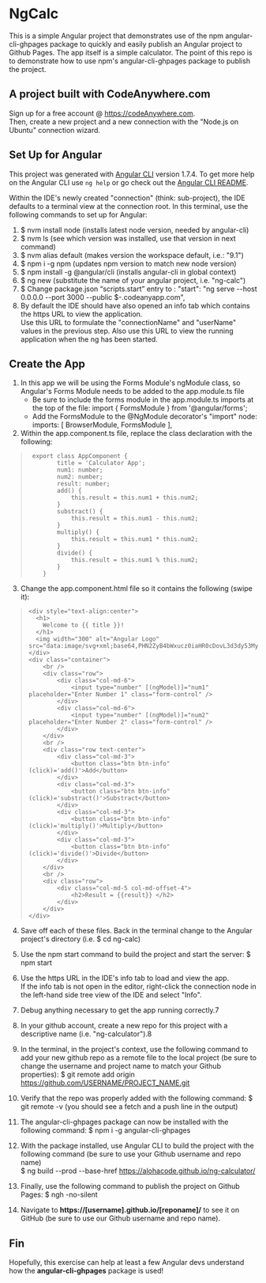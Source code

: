# NgCalc
This is a simple Angular project that demonstrates use of the npm angular-cli-ghpages package to quickly and easily publish an Angular project to Github Pages.
The app itself is a simple calculator.  The point of this repo is to demonstrate how to use npm's angular-cli-ghpages package to publish the project.  

## A project built with **CodeAnywhere.com**
Sign up for a free account @ https://codeAnywhere.com.  
Then, create a new project and a new connection with the "Node.js on Ubuntu" connection wizard.

## Set Up for Angular
This project was generated with [Angular CLI](https://github.com/angular/angular-cli) version 1.7.4.
To get more help on the Angular CLI use `ng help` or go check out the [Angular CLI README](https://github.com/angular/angular-cli/blob/master/README.md).

Within the IDE's newly created "connection" (think: sub-project), the IDE defaults to a terminal view at the connection root. In this terminal, 
use the following commands to set up for Angular:

1. $ nvm install node (installs latest node version, needed by angular-cli)
2. $ nvm ls (see which version was installed, use that version in next command)
3. $ nvm alias default <new version> (makes version the workspace default, i.e.: "9.1")
4. $ npm i -g npm (updates npm version to match new node version)
5. $ npm install -g @angular/cli  (installs angular-cli in global context)
6. $ ng new <my-app-name>  (substitute the name of your angular project, i.e. "ng-calc")
7. $ Change package.json “scripts.start” entry to :
           "start": "ng serve --host 0.0.0.0 --port 3000 --public $<connectionName>-<userName>.codeanyapp.com",
8. By default the IDE should have also opened an info tab which contains the https URL to view the application.  
   Use this URL to formulate the "connectionName" and "userName" values in the previous step. Also use this URL
   to view the running application when the ng has been started.
   
## Create the App
1. In this app we will be using the Forms Module's ngModule class, so Angular's Forms Module needs to be added to the app.module.ts file
      - Be sure to include the forms module in the app.module.ts imports at the top of the file:
            import { FormsModule } from '@angular/forms';
      - Add the FormsModule to the @NgModule decorator's "import" node:
            imports: [
                BrowserModule,
                FormsModule
            ],      
2. Within the app.component.ts file, replace the class declaration with the following:

   

>      export class AppComponent {
>             title = 'Calculator App';
>             num1: number;
>             num2: number;
>             result: number;
>             add() {
>                 this.result = this.num1 + this.num2;
>             }
>             substract() {
>                 this.result = this.num1 - this.num2;
>             }
>             multiply() {
>                 this.result = this.num1 * this.num2;
>             }
>             divide() {
>                 this.result = this.num1 % this.num2;
>             }
>         }

    
3. Change the app.component.html file so it contains the following (swipe it):

>     <div style="text-align:center">
>       <h1>
>         Welcome to {{ title }}!
>       </h1>
>       <img width="300" alt="Angular Logo" src="data:image/svg+xml;base64,PHN2ZyB4bWxucz0iaHR0cDovL3d3dy53My5vcmcvMjAwMC9zdmciIHZpZXdCb3g9IjAgMCAyNTAgMjUwIj4KICAgIDxwYXRoIGZpbGw9IiNERDAwMzEiIGQ9Ik0xMjUgMzBMMzEuOSA2My4ybDE0LjIgMTIzLjFMMTI1IDIzMGw3OC45LTQzLjcgMTQuMi0xMjMuMXoiIC8+CiAgICA8cGF0aCBmaWxsPSIjQzMwMDJGIiBkPSJNMTI1IDMwdjIyLjItLjFWMjMwbDc4LjktNDMuNyAxNC4yLTEyMy4xTDEyNSAzMHoiIC8+CiAgICA8cGF0aCAgZmlsbD0iI0ZGRkZGRiIgZD0iTTEyNSA1Mi4xTDY2LjggMTgyLjZoMjEuN2wxMS43LTI5LjJoNDkuNGwxMS43IDI5LjJIMTgzTDEyNSA1Mi4xem0xNyA4My4zaC0zNGwxNy00MC45IDE3IDQwLjl6IiAvPgogIDwvc3ZnPg==">
>     </div>
>     <div class="container">
>         <br />
>         <div class="row">
>             <div class="col-md-6">
>                 <input type="number" [(ngModel)]="num1" placeholder="Enter Number 1" class="form-control" />
>             </div>
>             <div class="col-md-6">
>                 <input type="number" [(ngModel)]="num2" placeholder="Enter Number 2" class="form-control" />
>             </div>
>         </div>
>         <br />
>         <div class="row text-center">
>             <div class="col-md-3">
>                 <button class="btn btn-info" (click)='add()'>Add</button>
>             </div>
>             <div class="col-md-3">
>                 <button class="btn btn-info" (click)='substract()'>Substract</button>
>             </div>
>             <div class="col-md-3">
>                 <button class="btn btn-info" (click)='multiply()'>Multiply</button>
>             </div>
>             <div class="col-md-3">
>                 <button class="btn btn-info" (click)='divide()'>Divide</button>
>             </div>
>         </div>
>         <br />
>         <div class="row">
>             <div class="col-md-5 col-md-offset-4">
>                 <h2>Result = {{result}} </h2>
>             </div>
>         </div>
>     </div>

    
4. Save off each of these files.  Back in the terminal change to the Angular project's directory (i.e. $ cd ng-calc)    

5. Use the npm start command to build the project and start the server: $ npm start

6. Use the https URL in the IDE's info tab to load and view the app.  
   If the info tab is not open in the editor, right-click the connection node in the left-hand side tree view of the IDE and select "Info".

7. Debug anything necessary to get the app running correctly.7

8. In your github account, create a new repo for this project with a descriptive name (i.e. "ng-calculator").8

9. In the terminal, in the project's context, use the following command to add your new github repo as a 
   remote file to the local project (be sure to change the username and project name to match your Github properties):
   $ git remote add origin https://github.com/USERNAME/PROJECT_NAME.git
   
10. Verify that the repo was properly added with the following command:
   $ git remote -v  (you should see a fetch and a push line in the output)
   
11. The angular-cli-ghpages package can now be installed with the following command:
   $ npm i -g angular-cli-ghpages
   
12. With the package installed, use Angular CLI to build the project 
   with the following command (be sure to use your Github username and repo name)   
   $ ng build --prod --base-href https://alohacode.github.io/ng-calculator/
   
13. Finally, use the following command to publish the project on Github Pages:
   $ ngh -no-silent
   
14. Navigate to **https://[username].github.io/[reponame]/** to see it on GitHub 
   (be sure to use our Github username and repo name).    
   
## Fin
Hopefully, this exercise can help at least a few Angular devs understand how the **angular-cli-ghpages** package is used!
   

    
    



